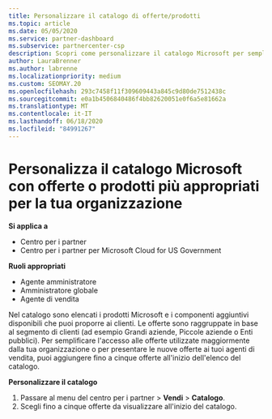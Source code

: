 ```yaml
---
title: Personalizzare il catalogo di offerte/prodotti
ms.topic: article
ms.date: 05/05/2020
ms.service: partner-dashboard
ms.subservice: partnercenter-csp
description: Scopri come personalizzare il catalogo Microsoft per semplificare l'accesso alle offerte o ai prodotti dei partner che la tua organizzazione utilizza maggiormente.
author: LauraBrenner
ms.author: labrenne
ms.localizationpriority: medium
ms.custom: SEOMAY.20
ms.openlocfilehash: 293c7458f11f309609443a845c9d80de7512438c
ms.sourcegitcommit: e0a1b4506840486f4bb82620051e0f6a5e81662a
ms.translationtype: MT
ms.contentlocale: it-IT
ms.lasthandoff: 06/18/2020
ms.locfileid: "84991267"
---
```

# <a name="customize-the-microsoft-catalog-with-offers-or-products-most-suited-to-your-organization"></a>Personalizza il catalogo Microsoft con offerte o prodotti più appropriati per la tua organizzazione

**Si applica a**

-  Centro per i partner
-  Centro per i partner per Microsoft Cloud for US Government

**Ruoli appropriati**

- Agente amministratore
- Amministratore globale
- Agente di vendita

Nel catalogo sono elencati i prodotti Microsoft e i componenti aggiuntivi disponibili che puoi proporre ai clienti. Le offerte sono raggruppate in base al segmento di clienti (ad esempio Grandi aziende, Piccole aziende o Enti pubblici). Per semplificare l'accesso alle offerte utilizzate maggiormente dalla tua organizzazione o per presentare le nuove offerte ai tuoi agenti di vendita, puoi aggiungere fino a cinque offerte all'inizio dell'elenco del catalogo.

**Personalizzare il catalogo**

1.  Passare al menu del centro per i partner &gt; **Vendi** &gt; **Catalogo**.
2.  Scegli fino a cinque offerte da visualizzare all'inizio del catalogo.
